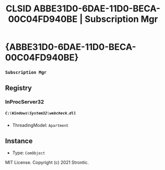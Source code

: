 ﻿---
title: "CLSID ABBE31D0-6DAE-11D0-BECA-00C04FD940BE | Subscription Mgr"
excerpt: What is COM-Object CLSID ABBE31D0-6DAE-11D0-BECA-00C04FD940BE?
---

# {ABBE31D0-6DAE-11D0-BECA-00C04FD940BE}

### `Subscription Mgr`

## Registry


### InProcServer32

##### `C:\Windows\System32\webcheck.dll`
* ThreadingModel: `Apartment`

## Instance

* Type: `ComObject`

MIT License. Copyright (c) 2021 Strontic.


